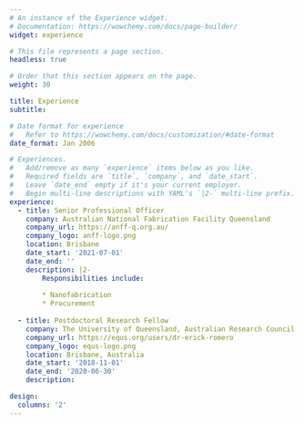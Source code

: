 ```yaml
---
# An instance of the Experience widget.
# Documentation: https://wowchemy.com/docs/page-builder/
widget: experience

# This file represents a page section.
headless: true

# Order that this section appears on the page.
weight: 30

title: Experience
subtitle:

# Date format for experience
#   Refer to https://wowchemy.com/docs/customization/#date-format
date_format: Jan 2006

# Experiences.
#   Add/remove as many `experience` items below as you like.
#   Required fields are `title`, `company`, and `date_start`.
#   Leave `date_end` empty if it's your current employer.
#   Begin multi-line descriptions with YAML's `|2-` multi-line prefix.
experience:
  - title: Senior Professional Officer
    company: Australian National Fabrication Facility Queensland
    company_url: https://anff-q.org.au/
    company_logo: anff-logo.png
    location: Brisbane
    date_start: '2021-07-01'
    date_end: ''
    description: |2-
        Responsibilities include:
        
        * Nanofabrication
        * Procurement
        
  - title: Postdoctoral Research Fellow
    company: The University of Queensland, Australian Research Council Centre of Excellence for Engineered Quantum Systems (EQUS)
    company_url: https://equs.org/users/dr-erick-romero
    company_logo: equs-logo.png
    location: Brisbane, Australia
    date_start: '2018-11-01'
    date_end: '2020-06-30'
    description: 

design:
  columns: '2'
---
```

